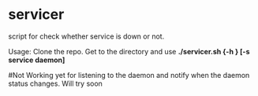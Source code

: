 # servicer

script for check whether service is down or not.

Usage:
 Clone the repo.
 Get to the directory and use **./servicer.sh {-h } [-s service daemon]** 


#Not Working yet for listening to the daemon and notify when the daemon status changes. Will try soon

